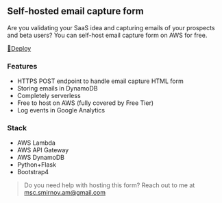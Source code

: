 ## Self-hosted email capture form

Are you validating your SaaS idea and capturing emails of your prospects and beta users?
You can self-host email capture form on AWS for free.

[🚀Deploy](/deploy/deploy.md)

### Features
 - HTTPS POST endpoint to handle email capture HTML form
 - Storing emails in DynamoDB
 - Completely serverless
 - Free to host on AWS (fully covered by Free Tier)
 - Log events in Google Analytics

### Stack

 - AWS Lambda
 - AWS API Gateway
 - AWS DynamoDB
 - Python+Flask
 - Bootstrap4

> Do you need help with hosting this form? Reach out to me at msc.smirnov.am@gmail.com

